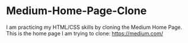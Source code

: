 # Medium-Home-Page-Clone

I am practicing my HTML/CSS skills by cloning the Medium Home Page. This is the home page I am trying to clone: https://medium.com/
